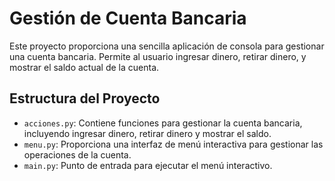 # Gestión de Cuenta Bancaria

Este proyecto proporciona una sencilla aplicación de consola para gestionar una cuenta bancaria. Permite al usuario ingresar dinero, retirar dinero, y mostrar el saldo actual de la cuenta.

## Estructura del Proyecto

- `acciones.py`: Contiene funciones para gestionar la cuenta bancaria, incluyendo ingresar dinero, retirar dinero y mostrar el saldo.
- `menu.py`: Proporciona una interfaz de menú interactiva para gestionar las operaciones de la cuenta.
- `main.py`: Punto de entrada para ejecutar el menú interactivo.
